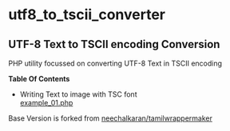 # utf8_to_tscii_converter

##  UTF-8 Text to TSCII encoding Conversion

PHP utility focussed on converting UTF-8 Text in TSCII encoding 

**Table Of Contents**
- Writing Text to image with TSC font  
[example_01.php](https://raw.githubusercontent.com/HariharanUmapathi/utf8_tscii_converter/master/examples/example_01.php) 

Base Version is forked from [neechalkaran/tamilwrappermaker](https://github.com/neechalkaran/tamilwrappermaker)

